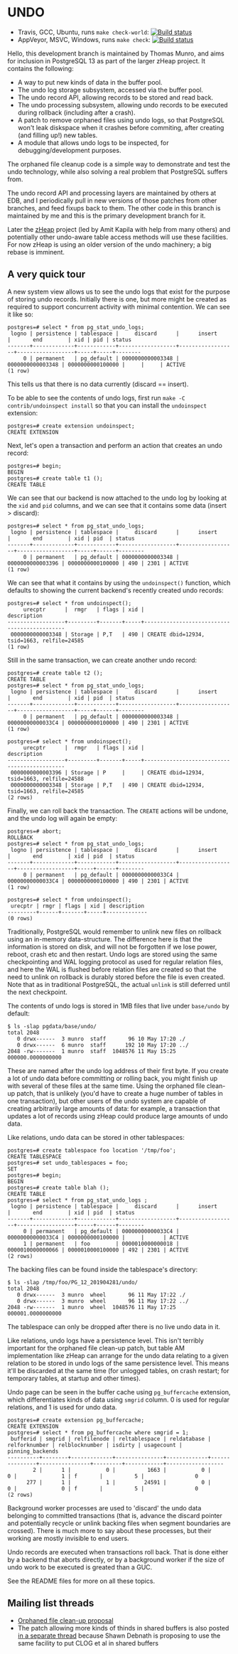 UNDO
====

* Travis, GCC, Ubuntu, runs `make check-world`: [![Build status](https://travis-ci.org/macdice/postgres.svg?branch=undo)](https://travis-ci.org/macdice/postgres)
* AppVeyor, MSVC, Windows, runs `make check`: [![Build status](https://ci.appveyor.com/api/projects/status/github/macdice/postgres?branch=undo&svg=true)](https://ci.appveyor.com/project/macdice/postgres)

Hello, this development branch is maintained by Thomas Munro, and aims for
inclusion in PostgreSQL 13 as part of the larger zHeap project.  It contains
the following:

* A way to put new kinds of data in the buffer pool.
* The undo log storage subsystem, accessed via the buffer pool. 
* The undo record API, allowing records to be stored and read back.
* The undo processing subsystem, allowing undo records to be executed during
  rollback (including after a crash).
* A patch to remove orphaned files using undo logs, so that PostgreSQL won't
  leak diskspace when it crashes before commiting, after creating (and filling
  up!) new tables.
* A module that allows undo logs to be inspected, for debugging/development
  purposes.

The orphaned file cleanup code is a simple way to demonstrate and test the undo
technology, while also solving a real problem that PostgreSQL suffers from.

The undo record API and processing layers are maintained by others at EDB, and I
periodically pull in new versions of those patches from other branches, and
feed fixups back to them.  The other code in this branch is maintained by me
and this is the primary development branch for it.

Later the [zHeap](https://github.com/EnterpriseDB/zheap/) project (led by
Amit Kapila with help from many others) and potentially other undo-aware table
access methods will use these facilities.  For now zHeap is using an older
version of the undo machinery; a big rebase is imminent.

A very quick tour
-----------------

A new system view allows us to see the undo logs that exist for the purpose
of storing undo records.  Initially there is one, but more might be created
as required to support concurrent activity with minimal contention.  We can
see it like so:

```
postgres=# select * from pg_stat_undo_logs;
 logno | persistence | tablespace |     discard      |      insert      |       end        | xid | pid | status 
-------+-------------+------------+------------------+------------------+------------------+-----+-----+--------
     0 | permanent   | pg_default | 0000000000003348 | 0000000000003348 | 0000000000100000 |     |     | ACTIVE
(1 row)
```

This tells us that there is no data currently (discard == insert).

To be able to see the contents of undo logs, first run
`make -C contrib/undoinspect install` so that you can install the
`undoinspect` extension:

```
postgres=# create extension undoinspect;
CREATE EXTENSION
```

Next, let's open a transaction and perform an action that creates an undo
record:

```
postgres=# begin;
BEGIN
postgres=# create table t1 ();
CREATE TABLE
```

We can see that our backend is now attached to the undo log by looking at the
`xid` and `pid` columns, and we can see that it contains some data (insert > discard):

```
postgres=# select * from pg_stat_undo_logs;
 logno | persistence | tablespace |     discard      |      insert      |       end        | xid | pid  | status 
-------+-------------+------------+------------------+------------------+------------------+-----+------+--------
     0 | permanent   | pg_default | 0000000000003348 | 0000000000003396 | 0000000000100000 | 490 | 2301 | ACTIVE
(1 row)
```

We can see that what it contains by using the `undoinspect()` function, which
defaults to showing the current backend's recently created undo records:

```
postgres=# select * from undoinspect();
     urecptr      |  rmgr   | flags | xid |                 description                 
------------------+---------+-------+-----+---------------------------------------------
 0000000000003348 | Storage | P,T   | 490 | CREATE dbid=12934, tsid=1663, relfile=24585
(1 row)
```

Still in the same transaction, we can create another undo record:

```
postgres=# create table t2 ();
CREATE TABLE
postgres=# select * from pg_stat_undo_logs;
 logno | persistence | tablespace |     discard      |      insert      |       end        | xid | pid  | status 
-------+-------------+------------+------------------+------------------+------------------+-----+------+--------
     0 | permanent   | pg_default | 0000000000003348 | 00000000000033C4 | 0000000000100000 | 490 | 2301 | ACTIVE
(1 row)

postgres=# select * from undoinspect();
     urecptr      |  rmgr   | flags | xid |                 description                 
------------------+---------+-------+-----+---------------------------------------------
 0000000000003396 | Storage | P     |     | CREATE dbid=12934, tsid=1663, relfile=24588
 0000000000003348 | Storage | P,T   | 490 | CREATE dbid=12934, tsid=1663, relfile=24585
(2 rows)
```

Finally, we can roll back the transaction.  The `CREATE` actions will be
undone, and the undo log will again be empty:

```
postgres=# abort;
ROLLBACK
postgres=# select * from pg_stat_undo_logs;
 logno | persistence | tablespace |     discard      |      insert      |       end        | xid | pid  | status 
-------+-------------+------------+------------------+------------------+------------------+-----+------+--------
     0 | permanent   | pg_default | 00000000000033C4 | 00000000000033C4 | 0000000000100000 | 490 | 2301 | ACTIVE
(1 row)

postgres=# select * from undoinspect();
 urecptr | rmgr | flags | xid | description 
---------+------+-------+-----+-------------
(0 rows)
```

Traditionally, PostgreSQL would remember to unlink new files on rollback using
an in-memory data-structure.  The difference here is that the information is
stored on disk, and will not be forgotten if we lose power, reboot, crash etc
and then restart.  Undo logs are stored using the same checkpointing and WAL
logging protocol as used for regular relation files, and here the WAL is
flushed before relation files are created so that the need to unlink on
rollback is durably stored before the file is even created.  Note that as in
traditional PostgreSQL, the actual `unlink` is still deferred until the next
checkpoint.

The contents of undo logs is stored in 1MB files that live under `base/undo`
by default:

```
$ ls -slap pgdata/base/undo/
total 2048
   0 drwx------  3 munro  staff       96 10 May 17:20 ./
   0 drwx------  6 munro  staff      192 10 May 17:20 ../
2048 -rw-------  1 munro  staff  1048576 11 May 15:25 000000.0000000000
```

These are named after the undo log address of their first byte.  If you create
a lot of undo data before committing or rolling back, you might finish up with
several of these files at the same time.  Using the orphaned file clean-up
patch, that is unlikely (you'd have to create a huge number of tables in one
transaction), but other users of the undo system are capable of creating
arbitrarily large amounts of data: for example, a transaction that updates
a lot of records using zHeap could produce large amounts of undo data.

Like relations, undo data can be stored in other tablespaces:

```
postgres=# create tablespace foo location '/tmp/foo';
CREATE TABLESPACE
postgres=# set undo_tablespaces = foo;
SET
postgres=# begin;
BEGIN
postgres=# create table blah ();
CREATE TABLE
postgres=# select * from pg_stat_undo_logs ;
 logno | persistence | tablespace |     discard      |      insert      |       end        | xid | pid  | status 
-------+-------------+------------+------------------+------------------+------------------+-----+------+--------
     0 | permanent   | pg_default | 00000000000033C4 | 00000000000033C4 | 0000000000100000 |     |      | ACTIVE
     1 | permanent   | foo        | 0000010000000018 | 0000010000000066 | 0000010000100000 | 492 | 2301 | ACTIVE
(2 rows)
```

The backing files can be found inside the tablespace's directory:

```
$ ls -slap /tmp/foo/PG_12_201904281/undo/
total 2048
   0 drwx------  3 munro  wheel       96 11 May 17:22 ./
   0 drwx------  3 munro  wheel       96 11 May 17:22 ../
2048 -rw-------  1 munro  wheel  1048576 11 May 17:25 000001.0000000000
```

The tablespace can only be dropped after there is no live undo data in it.

Like relations, undo logs have a persistence level.  This isn't terribly
important for the orphaned file clean-up patch, but table AM implementation
like zHeap can arrange for the undo data relating to a given relation to be
stored in undo logs of the same persistence level.  This means it'll be
discarded at the same time (for unlogged tables, on crash restart; for
temporary tables, at startup and other times).

Undo page can be seen in the buffer cache using `pg_buffercache` extension,
which differentiates kinds of data using `smgrid` column.  0 is used for
regular relations, and 1 is used for undo data.

```
postgres=# create extension pg_buffercache;
CREATE EXTENSION
postgres=# select * from pg_buffercache where smgrid = 1;
 bufferid | smgrid | relfilenode | reltablespace | reldatabase | relforknumber | relblocknumber | isdirty | usagecount | pinning_backends 
----------+--------+-------------+---------------+-------------+---------------+----------------+---------+------------+------------------
        2 |      1 |           0 |          1663 |           0 |             0 |              1 | f       |          5 |                0
      277 |      1 |           1 |         24591 |           0 |             0 |              0 | f       |          5 |                0
(2 rows)
```

Background worker processes are used to 'discard' the undo data belonging to
committed transactions (that is, advance the discard pointer and potentially
recycle or unlink backing files when segment boundaries are crossed).  There
is much more to say about these processes, but their working are mostly
invisible to end users.

Undo records are executed when transactions roll back.  That is done either
by a backend that aborts directly, or by a background worker if the size of
undo work to be executed is greated than a GUC.

See the README files for more on all these topics.

Mailing list threads
--------------------

* [Orphaned file clean-up proposal](https://www.postgresql.org/message-id/flat/CAEepm%3D0ULqYgM2aFeOnrx6YrtBg3xUdxALoyCG%2BXpssKqmezug%40mail.gmail.com)
* The patch allowing more kinds of thinds in shared buffers is also posted
  [in a separate thread](https://www.postgresql.org/message-id/flat/CA%2BhUKG%2BOZqOiOuDm5tC5DyQZtJ3FH4%2BFSVMqtdC4P1atpJ%2Bqhg%40mail.gmail.com)
  because Shawn Debnath is proposing to use the same facility to put CLOG et al in shared buffers

